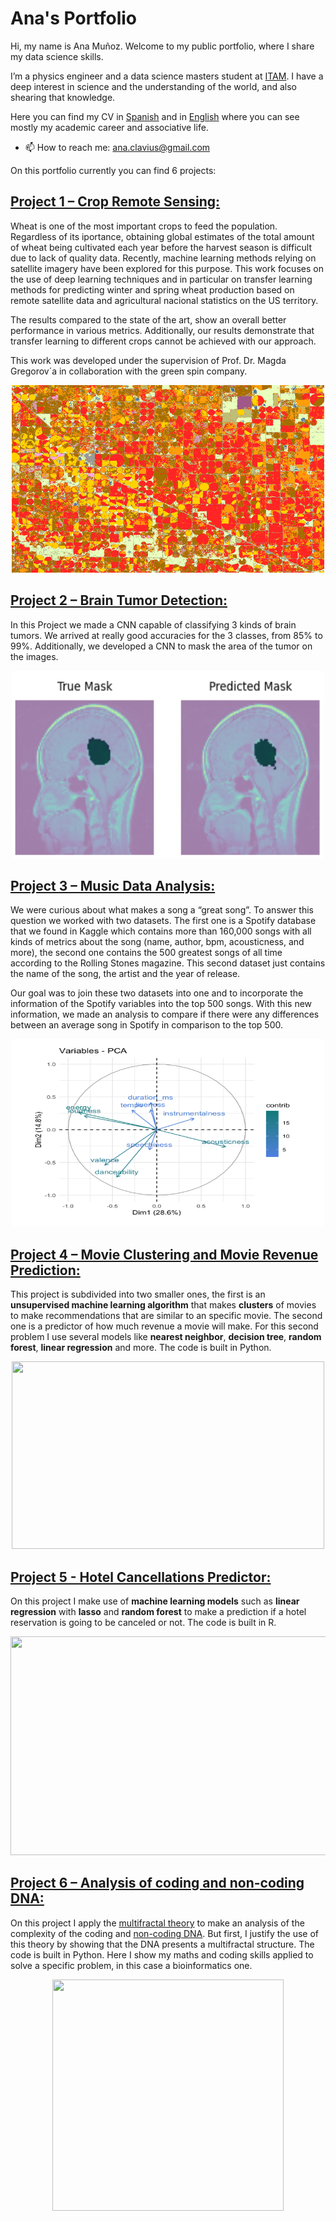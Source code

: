 # Ana's Portfolio

Hi, my name is Ana Muñoz. Welcome to my public portfolio, where I share my data science skills.

I’m a physics engineer and a data science masters student at [ITAM](https://en.wikipedia.org/wiki/Instituto_Tecnológico_Autónomo_de_México). I have a deep interest in science and the understanding of the world, and also shearing that knowledge. 

Here you can find my CV in [Spanish]( https://github.com/Monfiz/Alex_Portfolio/blob/main/Ana_Mu%C3%B1oz_CV.pdf) and in [English](https://github.com/Monfiz/Alex_Portfolio/blob/main/Ana_Munoz_CV.pdf) where you can see mostly my academic career and associative life. 

* 📫 How to reach me: ana.clavius@gmail.com

On this portfolio currently you can find 6 projects:

## [Project 1 – Crop Remote Sensing:](https://github.com/Monfiz/Anas_crop_remote_sensing)

Wheat is one of the most important crops to feed the population. Regardless of its iportance, obtaining global estimates of the total amount of wheat being cultivated each
year before the harvest season is difficult due to lack of quality data. Recently, machine
learning methods relying on satellite imagery have been explored for this purpose. This
work focuses on the use of deep learning techniques and in particular on transfer learning
methods for predicting winter and spring wheat production based on remote satellite
data and agricultural nacional statistics on the US territory.


The results compared to the state of the art, show an overall better performance in
various metrics. Additionally, our results demonstrate that transfer learning to different
crops cannot be achieved with our approach.


This work was developed under the supervision of Prof. Dr. Magda Gregorov´a in
collaboration with the green spin company.

<p align="center">
<img src="./images/fields.png" width="500" height="300" />
</p>

## [Project 2 – Brain Tumor Detection:](https://github.com/mig-calval/brain-tumor-detection)
In this Project we made a CNN capable of classifying 3 kinds of brain tumors. We arrived at 
really good accuracies for the 3 classes, from 85% to 99%. Additionally, we developed a CNN to mask the area of the tumor on the images.

<p align="center">
<img src="./images/brain.png" width="500" height="300" />
</p>

## [Project 3 – Music Data Analysis:](https://github.com/Monfiz/Music_Data_Analysis )
We were curious about
what makes a song a “great song”. To answer this question we worked with two
datasets. The first one is a Spotify database that we found in Kaggle which contains
more than 160,000 songs with all kinds of metrics about the song (name, author,
bpm, acousticness, and more), the second one contains the 500 greatest songs of all
time according to the Rolling Stones magazine. This second dataset just contains
the name of the song, the artist and the year of release.

Our goal was to join these two datasets into one and to incorporate the information
of the Spotify variables into the top 500 songs. With this new information, we made
an analysis to compare if there were any differences between an average song in
Spotify in comparison to the top 500.
<p align="center">
<img src="./images/pca.png" width="500" height="300" />
</p>


## [Project 4 – Movie Clustering and Movie Revenue Prediction:]( https://github.com/Monfiz/Alex_Portfolio/tree/main/Project_1)
This project is subdivided into two smaller ones, the first is an **unsupervised machine learning algorithm** that makes **clusters** of movies to make recommendations that are similar to an specific movie. The second one is a predictor of how much revenue a movie will make. For this second problem I use several models like **nearest neighbor**, **decision tree**, **random forest**, **linear regression** and more. The code is built in Python.
 
<p align="center">
<img src="./images/variables.png" width="500" height="300" />
</p>

## [Project 5 - Hotel Cancellations Predictor:]( https://github.com/Monfiz/Alex_Portfolio/tree/main/Project_2)

On this project I make use of **machine learning models** such as **linear regression** with **lasso** and **random forest** to make a prediction if a hotel reservation is going to be canceled or not. The code is built in R. 

<p align="center">
<img src="./images/lasso.png" width="600" height="350" />
</p>

## [Project 6 – Analysis of coding and non-coding DNA:](https://github.com/Monfiz/Alex_Portfolio/tree/main/Project_3)

On this project I apply the [multifractal theory]( https://en.wikipedia.org/wiki/Multifractal_system#:~:text=A%20multifractal%20system%20is%20a,systems%20are%20common%20in%20nature.) to make an analysis of the complexity of the coding and [non-coding DNA]( https://en.wikipedia.org/wiki/Non-coding_DNA#:~:text=Non-coding%20DNA%20sequences%20are,do%20not%20encode%20protein%20sequences.&text=Other%20functions%20of%20non-coding,DNA%20replication%2C%20centromeres%20and%20telomeres.). But first, I justify the use of this theory by showing that the DNA presents a multifractal structure. The code is built in Python. Here I show my maths and coding skills applied to solve a specific problem, in this case a bioinformatics one.   

<p align="center">
<img src="./images/cromosomay.png" width="370" height="370" />
</p>


